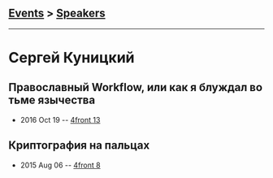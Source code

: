 ## [Events](../README.md) > [Speakers](../speakers.md)
---

# Сергей Куницкий

## Православный Workflow, или как я блуждал во тьме язычества
- 2016 Oct 19 -- [4front 13](https://www.youtube.com/watch?v=bxJLprk9G6I)    
## Криптография на пальцах
- 2015 Aug 06 -- [4front 8](https://www.youtube.com/watch?v=pebK7LxUdhI)    
